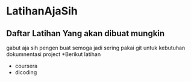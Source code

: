 LatihanAjaSih
==
Daftar Latihan Yang akan dibuat mungkin
--
gabut aja sih pengen buat semoga jadi sering pakai git untuk kebutuhan dokumnentasi project
*Berikut latihan 
- coursera
- dicoding
